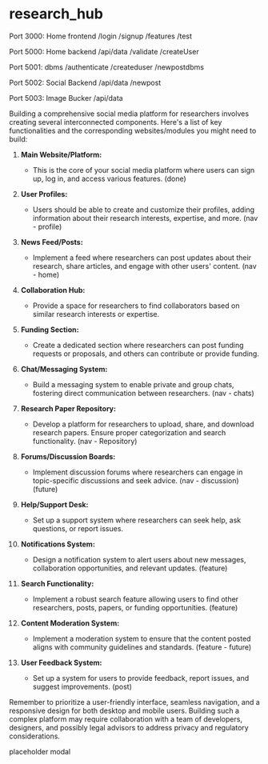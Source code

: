 # research_hub

Port 3000: Home frontend
/login
/signup
/features
/test

Port 5000: Home backend
/api/data
/validate
/createUser

Port 5001: dbms
/authenticate
/createduser
/newpostdbms

Port 5002: Social Backend
/api/data
/newpost

Port 5003: Image Bucker
/api/data







Building a comprehensive social media platform for researchers involves creating several interconnected components. Here's a list of key functionalities and the corresponding websites/modules you might need to build:

1. **Main Website/Platform:**
   - This is the core of your social media platform where users can sign up, log in, and access various features.
   (done)

2. **User Profiles:**
   - Users should be able to create and customize their profiles, adding information about their research interests, expertise, and more.
   (nav - profile)

3. **News Feed/Posts:**
   - Implement a feed where researchers can post updates about their research, share articles, and engage with other users' content.
   (nav - home)

4. **Collaboration Hub:**
   - Provide a space for researchers to find collaborators based on similar research interests or expertise.

5. **Funding Section:**
   - Create a dedicated section where researchers can post funding requests or proposals, and others can contribute or provide funding.

6. **Chat/Messaging System:**
   - Build a messaging system to enable private and group chats, fostering direct communication between researchers.
   (nav - chats)

7. **Research Paper Repository:**
   - Develop a platform for researchers to upload, share, and download research papers. Ensure proper categorization and search functionality.
   (nav - Repository)

8. **Forums/Discussion Boards:**
   - Implement discussion forums where researchers can engage in topic-specific discussions and seek advice.
   (nav - discussion) (future)

9. **Help/Support Desk:**
   - Set up a support system where researchers can seek help, ask questions, or report issues.

10. **Notifications System:**
    - Design a notification system to alert users about new messages, collaboration opportunities, and relevant updates.
    (feature)

11. **Search Functionality:**
    - Implement a robust search feature allowing users to find other researchers, posts, papers, or funding opportunities.
    (feature)

12. **Content Moderation System:**
    - Implement a moderation system to ensure that the content posted aligns with community guidelines and standards.
    (feature - future)

13. **User Feedback System:**
    - Set up a system for users to provide feedback, report issues, and suggest improvements.
    (post)

Remember to prioritize a user-friendly interface, seamless navigation, and a responsive design for both desktop and mobile users. Building such a complex platform may require collaboration with a team of developers, designers, and possibly legal advisors to address privacy and regulatory considerations.




placeholder
modal

